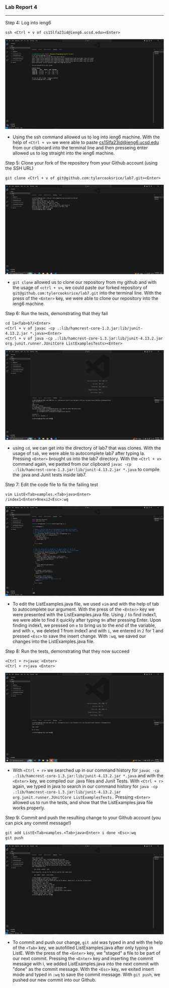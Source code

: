 ### Lab Report 4 ###

---
Step 4: Log into ieng6
```
ssh <Ctrl + v of cs15lfa23id@ieng6.ucsd.edu><Enter>
```
![Image](login.png)

- Using the ssh command allowed us to log into ieng6 machine. With the help of `<Ctrl + v>` we were able to paste cs15lfa23id@ieng6.ucsd.edu
from our clipboard into the terminal line and then presseing enter allowed us to log straight into the ieng6 machine.

Step 5: Clone your fork of the repository from your Github account (using the SSH URL)
```
git clone <Ctrl + v of git@github.com:tylercooksrice/lab7.git><Enter>
```
![Image](clone.png)

- `git clone` allowed us to clone our repository from my github and with the usage of `<ctrl + v>`, we could paste our forked repository of 
`git@github.com:tylercooksrice/lab7.git` into the terminal line. With the press of the `<Enter>` key, we were able to clone our repository 
into the ieng6 machine.

Step 6: Run the tests, demonstrating that they fail

```
cd la<Tab>b7/<Enter> 
<Ctrl + v of javac -cp .:lib/hamcrest-core-1.3.jar:lib/junit-4.13.2.jar *.java><Enter> 
<Ctrl + v of java -cp .:lib/hamcrest-core-1.3.jar:lib/junit-4.13.2.jar org.junit.runner.JUnitCore ListExamplesTests><Enter>
```

![Image](failures.png)

- using `cd`, we can get into the directory of lab7 that was clones. With the usage of `tab`, we were able to autocomplete lab7 after typing la. 
Pressing `<Enter>` brought us into the lab7 directory. With the `<Ctrl + v>` command again, we pasted from our clipboard 
`javac -cp .:lib/hamcrest-core-1.3.jar:lib/junit-4.13.2.jar *.java` to compile the .java and Junit tests inside lab7.

Step 7: Edit the code file to fix the failing test

```
vim ListE<Tab>xamples.<Tab>java<Enter> 
/index1<Enter>9nexi2<Esc>:wq 
```

![Image](save.png)

- To edit the ListExamples.java file, we used `vim` and with the help of tab to autocomplete our argument. With the press of the `<Enter>` key
we were presented with the ListExamples.java file. Using `/` to find index1, we were able to find it quickly after typing `9n` after pressing Enter.
Upon finding index1, we pressed on `e` to bring us to the end of the variable, and with `x`, we deleted 1 from index1 and with `i`, we entered in `2` for 1
and pressed `<Esc>` to save the insert change. With `:wq`, we saved our changes into the ListExamples.java file.

Step 8: Run the tests, demonstrating that they now succeed

```
<Ctrl + r>javac <Enter> 
<Ctrl + r>java <Enter>
```

![Image](successful.png)

- With `<Ctrl + r>` we searched up in our command history for `javac -cp .:lib/hamcrest-core-1.3.jar:lib/junit-4.13.2.jar *.java` and with the `<Enter>` key,
we compiled our .java files and Junit Tests. With `<Ctrl + r>` again, we typed in java to search in our command history for 
`java -cp .:lib/hamcrest-core-1.3.jar:lib/junit-4.13.2.jar org.junit.runner.JUnitCore ListExamplesTests.` Pressing `<Enter>` allowed us to run the tests, and 
show that the ListExamples.java file works properly.

Step 9: Commit and push the resulting change to your Github account (you can pick any commit message!)

```
git add ListE<Tab>xamples.<Tab>java<Enter> i done <Esc>:wq
git push
```

![Image](git.png)

- To commit and push our change, `git add` was typed in and with the help of the `<Tab>` key, we autofilled ListExamples.java after only typing in ListE. With 
the press of the `<Enter>` key, we "staged" a file to be part of our next commit. Pressing the `<Enter>` key and inserting the commit message with i, we added ListExamples.java
into the next commit with "done" as the commit message. With the `<Esc>` key, we exited insert mode and typed in `:wq` to save the commit message. With `git push`, we pushed our 
new commit into our Github.
